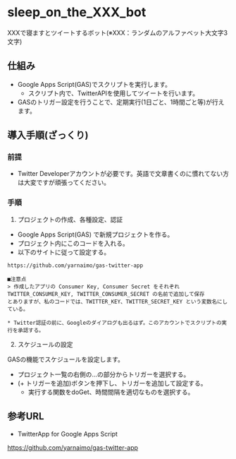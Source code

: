 # sleep_on_the_XXX_bot

XXXで寝ますとツイートするボット(※XXX：ランダムのアルファベット大文字3文字)

## 仕組み
* Google Apps Script(GAS)でスクリプトを実行します。
  - スクリプト内で、TwitterAPIを使用してツイートを行います。
* GASのトリガー設定を行うことで、定期実行(1日ごと、1時間ごと等)が行えます。

## 導入手順(ざっくり)
### 前提
* Twitter Developerアカウントが必要です。英語で文章書くのに慣れてない方は大変ですが頑張ってください。

### 手順
1. プロジェクトの作成、各種設定、認証
* Google Apps Script(GAS) で新規プロジェクトを作る。
* プロジェクト内にこのコードを入れる。
* 以下のサイトに従って設定する。

```
https://github.com/yarnaimo/gas-twitter-app

■注意点
> 作成したアプリの Consumer Key, Consumer Secret をそれぞれ TWITTER_CONSUMER_KEY, TWITTER_CONSUMER_SECRET の名前で追加して保存
とありますが、私のコードでは、TWITTER_KEY、TWITTER_SECRET_KEY という変数名にしている。

* Twitter認証の前に、Googleのダイアログも出るはず。このアカウントでスクリプトの実行を承認する。
```

2. スケジュールの設定

GASの機能でスケジュールを設定します。
* プロジェクト一覧の右側の…の部分からトリガーを選択する。
* (+ トリガーを追加)ボタンを押下し、トリガーを追加して設定する。
  - 実行する関数をdoGet、時間間隔を適切なものを選択する。

## 参考URL
* TwitterApp for Google Apps Script

https://github.com/yarnaimo/gas-twitter-app

